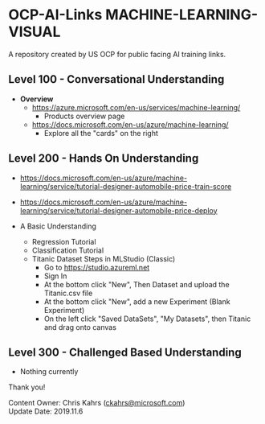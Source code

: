 # OCP-AI-Links MACHINE-LEARNING-VISUAL
A repository created by US OCP for public facing AI training links.  

## Level 100 - Conversational Understanding
* **Overview**
  * https://azure.microsoft.com/en-us/services/machine-learning/
    * Products overview page
  * https://docs.microsoft.com/en-us/azure/machine-learning/
    * Explore all the "cards" on the right  


## Level 200 - Hands On Understanding
* https://docs.microsoft.com/en-us/azure/machine-learning/service/tutorial-designer-automobile-price-train-score
* https://docs.microsoft.com/en-us/azure/machine-learning/service/tutorial-designer-automobile-price-deploy

* A Basic Understanding
    * Regression Tutorial
    * Classification Tutorial
    * Titanic Dataset Steps in MLStudio (Classic)
        * Go to https://studio.azureml.net  
        * Sign In
        * At the bottom click "New", Then Dataset and upload the Titanic.csv file
        * At the bottom click "New", add a new Experiment (Blank Experiment)
        * On the left click "Saved DataSets", "My Datasets", then Titanic and drag onto canvas
        



## Level 300 - Challenged Based Understanding
* Nothing currently


Thank you!

Content Owner: Chris Kahrs (ckahrs@microsoft.com)<br>
Update Date: 2019.11.6